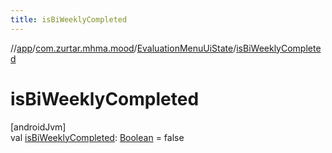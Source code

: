 ```yaml
---
title: isBiWeeklyCompleted
---
```

//[app](../../../index.html)/[com.zurtar.mhma.mood](../index.html)/[EvaluationMenuUiState](index.html)/[isBiWeeklyCompleted](is-bi-weekly-completed.html)



# isBiWeeklyCompleted



[androidJvm]\
val [isBiWeeklyCompleted](is-bi-weekly-completed.html): [Boolean](https://kotlinlang.org/api/core/kotlin-stdlib/kotlin/-boolean/index.html) = false



